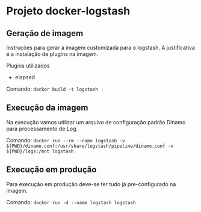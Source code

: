 # Projeto docker-logstash

## Geração de imagem

Instruções para gerar a imagem customizada para o logstash.  A justificativa é a instalação de plugins na imagem.

Plugins utilizados

- elapsed

Comando:
`docker build -t logstash .`

## Execução da imagem 

Na execução vamos utilizar um arquivo de configuração padrão Dinamo para processamento de Log.

Comando:
`docker run --rm --name logstash -v ${PWD}/dinamo.conf:/usr/share/logstash/pipeline/dinamo.conf -v ${PWD}/logs:/mnt logstash`

## Execução em produção

Para execução em produção deve-se ter tudo já pre-configurado na imagem.

Comando:
`docker run -d --name logstash logstash`